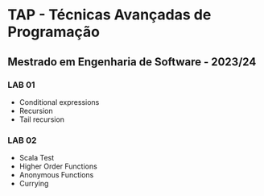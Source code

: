 # TAP - Técnicas Avançadas de Programação
## Mestrado em Engenharia de Software - 2023/24

### LAB 01
- Conditional expressions
- Recursion
- Tail recursion

### LAB 02
- Scala Test
- Higher Order Functions
- Anonymous Functions
- Currying
